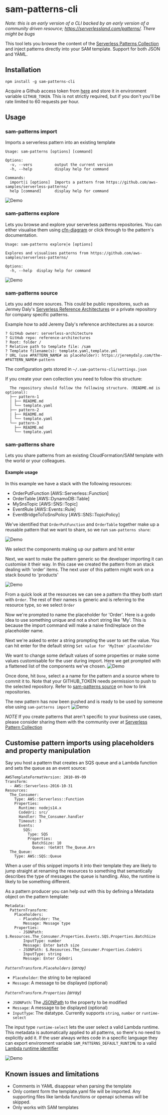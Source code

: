 # sam-patterns-cli

*Note: this is an early version of a CLI backed by an early version of a community driven resource; https://serverlessland.com/patterns/. There might be bugs*

This tool lets you browse the content of the [Serverless Patterns Collection](https://serverlessland.com/patterns/) and inject patterns directly into your SAM template. Support for both JSON and YAML.

## Installation
`npm install -g sam-patterns-cli`

Acquire a Github access token from [here](https://github.com/settings/tokens) and store it in environment variable `GITHUB_TOKEN`. This is not strictly required, but if you don't you'll be rate limited to 60 requests per hour.

## Usage

### sam-patterns import
Imports a serverless pattern into an existing template

```
Usage: sam-patterns [options] [command]

Options:
  -v, --vers          output the current version
  -h, --help          display help for command

Commands:
  import|i [options]  Imports a pattern from https://github.com/aws-samples/serverless-patterns/
  help [command]      display help for command
```
![Demo](images/demo.gif)

### sam-patterns explore
Lets you browse and explore your serverless patterns repositories. You can either visualise them using [cfn-diagram](https://github.com/mhlabs/cfn-diagram) or click through to the pattern's documentation. 

```
Usage: sam-patterns explore|e [options]

Explores and visualises patterns from https://github.com/aws-samples/serverless-patterns/

Options:
  -h, --help  display help for command
```
![Demo](images/demo2.gif)

### sam-patterns source
Lets you add more sources. This could be public repositores, such as Jermey Daly's [Serverless Reference Architectures](https://www.jeremydaly.com/serverless-reference-architectures/) or a private repository for company specific patterns.

Example how to add Jeremy Daly's reference architectures as a source:
```
? GitHub owner: serverless-architecture
? GitHub repo: reference-architectures
? Root: folder /
? Relative path to template file: /sam
? Template filename(s): template.yaml,template.yml
? URL (use #PATTERN_NAME# as placeholder): https://jeremydaly.com/the-#PATTERN_NAME#-pattern
```
The configuration gets stored in `~/.sam-patterns-cli/settings.json`

If you create your own collection you need to follow this structure:
```
  The repository should follow the following structure. (README.md is optional):
  ├── pattern-1
  | ├── README.md
  │ └── template.yaml
  ├── pattern-2
  | ├── README.md
  │ └── template.yaml
  └── pattern-3
    ├── README.md
    └── template.yaml
```

### sam-patterns share
Lets you share patterns from an existing CloudFormation/SAM template with the world or your colleagues.

#### Example usage
In this example we have a stack with the following resources:
* OrderPutFunction [AWS::Serverless::Function]
* OrderTable [AWS::DynamoDB::Table]
* MySnsTopic [AWS::SNS::Topic]
* EventRule [AWS::Events::Rule]
* EventBridgeToToSnsPolicy [AWS::SNS::TopicPolicy]

We've identified that `OrderPutFunction` and `OrderTable` together make up a reusable pattern that we want to share, so we run `sam-patterns share`:

![Demo](images/share-select-components.png)

We select the components making up our pattern and hit enter

Next, we want to make the pattern generic so the developer importing it can customise it their way. In this case we created the pattern from an stack dealing with 'order' items. The next user of this pattern might work on a stack bound to 'products'

![Demo](images/share-select-dynamic-value.png)

From a quick look at the resources we can see a pattern tha tthey both start with `Order`. The rest of their names is generic and is referring to the resource type, so we select `Order`

Now we're prompted to name the placeholder for 'Order'. Here is a godo idea to use something unique and not a short string like 'My'. This is because the import command will make a naive find/replace on the placeholder name.

Next we're asked to enter a string prompting the user to set the value. You can hit enter for the default string `Set value for 'MyItem' placeholder`

We want to change some default values of some properties or make some values customisable for the user during import. Here we get prompted with a flattened list of the components we've chosen.
![Demo](images/share-modify-properties.gif)

Once done, hit `Done`, select a a name for the pattern and a source where to commit it to. Note that your GITHUB_TOKEN needs permission to push to the selected repository. Refer to [sam-patterns source](https://github.com/mhlabs/sam-patterns-cli#sam-patterns-source) on how to link repositories.

The new pattern has now been pushed and is ready to be used by someone else using `sam-patterns import`
![Demo](images/import-example.gif)

*NOTE* If you create patterns that aren't specific to your business use cases, please consider sharing them with the community over at [Serverless Pattern Collection](https://serverlessland.com/patterns/)

## Customise pattern imports using placeholders and property manipulation
Say you host a pattern that creates an SQS queue and a Lambda function and sets the queue as an event source:
```
AWSTemplateFormatVersion: 2010-09-09
Transform:
  - AWS::Serverless-2016-10-31
Resources:
  The_Consumer:
    Type: AWS::Serverless::Function
    Properties:
      Runtime: nodejs14.x
      CodeUri: src/
      Handler: The_Consumer.handler
      Timeout: 3
      Events:
        SQS:
          Type: SQS
          Properties: 
            BatchSize: 10
            Queue: !GetAtt The_Queue.Arn
  The_Queue:
    Type: AWS::SQS::Queue
```
When a user of this snippet imports it into their template they are likely to jump straight at renaming the resources to something that semantically describes the type of messages the queue is handling. Also, the runtime is likely to be something different.

As a pattern producer you can help out with this by defining a Metadata object on the pattern template:
```
Metadata:
  PatternTransform:
    Placeholders:
      - Placeholder: The_
        Message: Message type
    Properties:
      - JSONPath: $.Resources.The_Consumer.Properties.Events.SQS.Properties.BatchSize
        InputType: number
        Message: Enter batch size
      - JSONPath: $.Resources.The_Consumer.Properties.CodeUri
        InputType: string
        Message: Enter CodeUri
```

*`PatternTransform.Placeholders` (array)*
* `Placeholder`: the string to be replaced
* `Message`: A message to be displayed (optional)

*`PatternTransform.Properties` (array)*
* `JSONPath`: The [JSONPath](https://support.smartbear.com/alertsite/docs/monitors/api/endpoint/jsonpath.html) to the property to be modified
* `Message`: A message to be displayed (optional)
* `InputType`: The datatype. Currently supports `string`, `number` or `runtime-select`

The input type `runtime-select` lets the user select a valid Lambda runtime. This metadata is automatically applied to all patterns, so there's no need to explicitly add it. If the user always writes code in a specific language they can export environment variable `SAM_PATTERNS_DEFAULT_RUNTIME` to a valid [Lambda runtime identifier](https://docs.aws.amazon.com/lambda/latest/dg/lambda-runtimes.html)

![Demo](images/demo3.gif)

## Known issues and limitations
* Comments in YAML disappear when parsing the template
* Only content form the template.yaml file will be imported. Any supporting files like lambda functions or openapi schemas will be skipped.
* Only works with SAM templates

